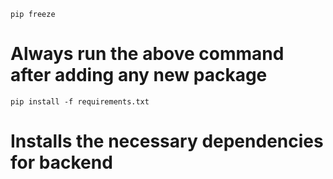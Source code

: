 
`pip freeze`
# Always run the above command after adding any new package

`pip install -f requirements.txt`
# Installs the necessary dependencies for backend
